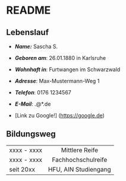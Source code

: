 # README

## Lebenslauf

* ***Name:*** Sascha S.

* ***Geboren am***: 26.01.1880 in Karlsruhe

* ***Wohnhaft in***: Furtwangen im Schwarzwald

* ***Adresse***: Max-Mustermann-Weg 1

* ***Telefon***: 0176 1234567

* ***E-Mail***: *.*@*.de

* [Link zu Google!] (https://google.de)

## Bildungsweg

|         |           |   
| ------------- |:-------------:|
| xxxx - xxxx      | Mittlere Reife |
| xxxx - xxxx      | Fachhochschulreife      |
| seit 20xx | HFU, AIN Studiengang      |
